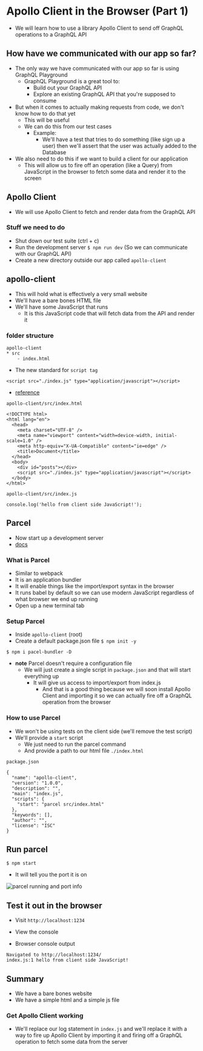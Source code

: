 # Apollo Client in the Browser (Part 1)
* We will learn how to use a library Apollo Client to send off GraphQL operations to a GraphQL API

## How have we communicated with our app so far?
* The only way we have communicated with our app so far is using GraphQL Playground
    - GraphQL Playground is a great tool to:
        + Build out your GraphQL API
        + Explore an existing GraphQL API that you're supposed to consume
* But when it comes to actually making requests from code, we don't know how to do that yet
    - This will be useful
    - We can do this from our test cases
        + Example:
            * We'll have a test that tries to do something (like sign up a user) then we'll assert that the user was actually added to the Database
* We also need to do this if we want to build a client for our application
    - This will allow us to fire off an operation (like a Query) from JavaScript in the browser to fetch some data and render it to the screen

## Apollo Client
* We will use Apollo Client to fetch and render data from the GraphQL API

### Stuff we need to do
* Shut down our test suite (ctrl + c)
* Run the development server `$ npm run dev` (So we can communicate with our GraphQL API)
* Create a new directory outside our app called `apollo-client`

## apollo-client
* This will hold what is effectively a very small website
* We'll have a bare bones HTML file
* We'll have some JavaScript that runs
    - It is this JavaScript code that will fetch data from the API and render it

### folder structure
```
apollo-client
* src
    - index.html
```

* The new standard for `script tag`

```
<script src="./index.js" type="application/javascript"></script>
```

* [reference](https://stackoverflow.com/questions/189850/what-is-the-javascript-mime-type-for-the-type-attribute-of-a-script-tag)

`apollo-client/src/index.html`

```
<!DOCTYPE html>
<html lang="en">
  <head>
    <meta charset="UTF-8" />
    <meta name="viewport" content="width=device-width, initial-scale=1.0" />
    <meta http-equiv="X-UA-Compatible" content="ie=edge" />
    <title>Document</title>
  </head>
  <body>
    <div id="posts"></div>
    <script src="./index.js" type="application/javascript"></script>
  </body>
</html>
```

`apollo-client/src/index.js`

```
console.log('hello from client side JavaScript!');
```

## Parcel
* Now start up a development server
* [docs](https://parceljs.org/)

### What is Parcel
* Similar to webpack
* It is an application bundler
* It will enable things like the import/export syntax in the browser
* It runs babel by default so we can use modern JavaScript regardless of what browser we end up running
* Open up a new terminal tab

### Setup Parcel
* Inside `apollo-client` (root)
* Create a default package.json file `$ npm init -y`

`$ npm i pacel-bundler -D`

* **note** Parcel doesn't require a configuration file
    - We will just create a single script in `package.json` and that will start everything up
        + It will give us access to import/export from index.js
            * And that is a good thing because we will soon install Apollo Client and importing it so we can actually fire off a GraphQL operation from the browser

### How to use Parcel
* We won't be using tests on the client side (we'll remove the test script)
* We'll provide a `start` script
    - We just need to run the parcel command
    - And provide a path to our html file `./index.html`

`package.json`

```
{
  "name": "apollo-client",
  "version": "1.0.0",
  "description": "",
  "main": "index.js",
  "scripts": {
    "start": "parcel src/index.html"
  },
  "keywords": [],
  "author": "",
  "license": "ISC"
}

```

## Run parcel
`$ npm start`

* It will tell you the port it is on

![parcel running and port info](https://i.imgur.com/PzGz081.png)

## Test it out in the browser
* Visit `http://localhost:1234`
* View the console

* Browser console output

```
Navigated to http://localhost:1234/
index.js:1 hello from client side JavaScript!
```

## Summary
* We have a bare bones website
* We have a simple html and a simple js file

### Get Apollo Client working
* We'll replace our log statement in `index.js` and we'll replace it with a way to fire up Apollo Client by importing it and firing off a GraphQL operation to fetch some data from the server
